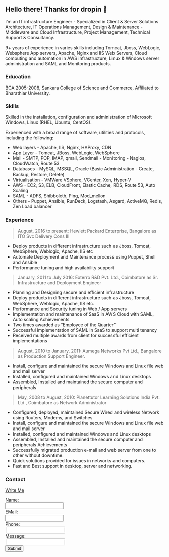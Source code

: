 ## Hello there! Thanks for dropin 🙂

I’m an IT infrastructure Engineer - Specialized in Client & Server Solutions Architecture, IT Operations Management, Design & Maintenance - Middleware and Cloud Infrastructure, Project Management, Technical Support & Consultancy. 

9+ years of experience in varies skills including Tomcat, Jboss, WebLogic, Websphere App servers, Apache, Nginx and IIS Web Servers, Cloud computing and automation in AWS infrastructure, Linux & Windows server administration and SAML and Monitoring products.

### Education

BCA 2005-2008,
Sankara College of Science and Commerce, Affiliated to Bharathiar University.

### Skills

Skilled in the installation, configuration and administration of Microsoft Windows, Linux
(RHEL, Ubuntu, CentOS). 

Experienced with a broad range of software, utilities and protocols, including the following:

  - Web layers - Apache, IIS, Nginx, HAProxy, CDN
  - App Layer - Tomcat, JBoss, WebLogic, WebSphere
  - Mail - SMTP, POP, IMAP, qmail, Sendmail  - Monitoring - Nagios, CloudWatch, Route 53
  - Databases - MySQL, MSSQL, Oracle (Basic Administration - Create, Backup, Restore, Delete)
  - Virtualisation - VMWare VSphere, VCenter, Xen, Hyper-V
  - AWS - EC2, S3, ELB, CloudFront, Elastic Cache, RDS, Route 53, Auto Scaling
  - SAML - ADFS, Shibboleth, Ping, Mod_mellon
  - Others - Puppet, Ansible, RunDeck, Logstash, Asgard, ActiveMQ, Redis, Zen Load balancer

### Experience

> August, 2016 to present: Hewlett Packard Enterprise, Bangalore as
ITO Svc Delivery Cons III

- Deploy products in different infrastructure such as Jboss, Tomcat, WebSphere, Weblogic, Apache, IIS etc
- Automate Deployment and Maintenance process using Puppet, Shell and Ansible
- Performance tuning and high availability support

> January, 2011 to July 2016: Exterro R&D Pvt. Ltd., Coimbatore as
Sr. Infrastructure and Deployment Engineer

- Planning and Designing secure and efficient infrastructure
- Deploy products in different infrastructure such as Jboss, Tomcat, WebSphere, Weblogic, Apache, IIS etc.
- Performance and Security tuning in Web / App servers
- Implementation and maintenance of SaaS in AWS Cloud with SAML, Auto scaling Achievements
- Two times awarded as “Employee of the Quarter”
- Successful implementation of SAML in SaaS to support multi tenancy
- Received multiple awards from client for successful efficient implementations

> August, 2010 to January, 2011: Aumega Networks Pvt Ltd., Bangalore as
Production Support Engineer.

- Install, configure and maintained the secure Windows and Linux file web and mail server
- Installed, configured and maintained Windows and Linux desktops
- Assembled, Installed and maintained the secure computer and peripherals

> May, 2008 to August, 2010: Planettutor Learning Solutions India Pvt. Ltd., Coimbatore as
Network Administrator

- Configured, deployed, maintained Secure Wired and wireless Network using Routers, Modems, and Switches
- Install, configure and maintained the secure Windows and Linux file web and mail server
- Installed, configured and maintained Windows and Linux desktops
- Assembled, Installed and maintained the secure computer and peripherals Achievements
- Successfully migrated production e-mail and web server from one to other without downtime.
- Quick solutions provided for issues in networks and computers.
- Fast and Best support in desktop, server and networking.


### Contact
 [Write Me](mailto:contact@thiyagarajan.in)
 
 <script src="assets/js/jquery.min.js"></script>
<script type="text/javascript">var submitted=false;</script>
<script type="text/javascript">
$('#gform').on('submit', function(e) {
  $('#gform *').fadeOut(2000);
  $('#gform').prepend('Your submission has been processed...');
  });
</script>
 
 <div class="container">
 <form name="gform" id="gform" enctype="text/plain" action="https://docs.google.com/a/thiyagarajan.in/forms/d/e/1FAIpQLSc-u_IT4-b8ND8v2THj7Rm3k5yFLk8ufWVcW0NOkAm3j2Spng/viewform?usp=pp_url&entry.2005620554=Name&entry.1045781291=contact@thiyagarajan.in&entry.1166974658=1234567890&entry.839337160=Your+Message" target="hidden_iframe" onsubmit="submitted=true;">
  Name:<br>
  <input type="text" name="entry.2005620554" id="entry.2005620554"><br>
  EMail:<br>
  <input type="text" name="entry.1045781291" id="entry.1045781291"><br>
  Phone:<br>
  <input type="text" name="entry.1166974658" id="entry.1166974658"><br>
  Message:<br>
  <input type="text" name="entry.839337160" id="entry.839337160"><br>
  <input type="submit" value="Submit">
</form>

<iframe name="hidden_iframe" id="hidden_iframe" style="display:none;" onload="if(submitted) {}"></iframe>
</div>
